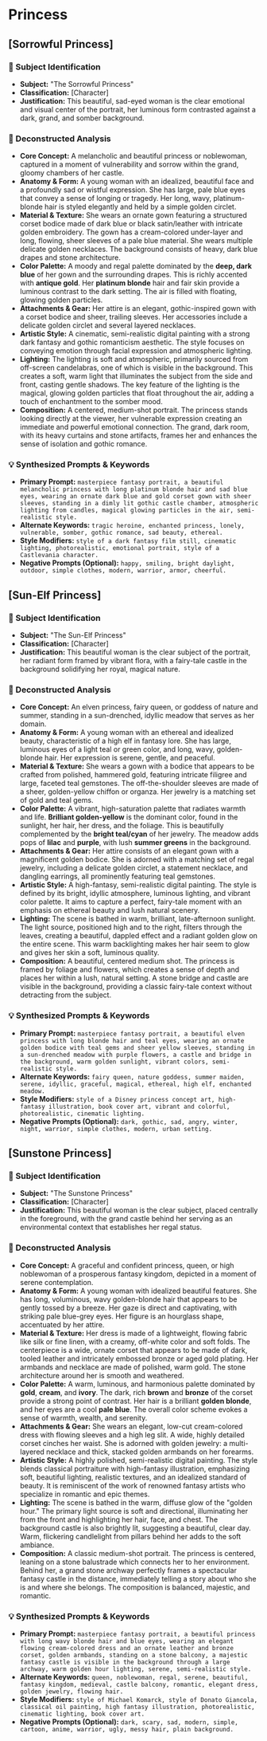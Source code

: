 # Princess

## [Sorrowful Princess]

### 🎯 Subject Identification
* **Subject:** "The Sorrowful Princess"
* **Classification:** [Character]
* **Justification:** This beautiful, sad-eyed woman is the clear emotional and visual center of the portrait, her luminous form contrasted against a dark, grand, and somber background.

### 🔬 Deconstructed Analysis
* **Core Concept:** A melancholic and beautiful princess or noblewoman, captured in a moment of vulnerability and sorrow within the grand, gloomy chambers of her castle.
* **Anatomy & Form:** A young woman with an idealized, beautiful face and a profoundly sad or wistful expression. She has large, pale blue eyes that convey a sense of longing or tragedy. Her long, wavy, platinum-blonde hair is styled elegantly and held by a simple golden circlet.
* **Material & Texture:** She wears an ornate gown featuring a structured corset bodice made of dark blue or black satin/leather with intricate golden embroidery. The gown has a cream-colored under-layer and long, flowing, sheer sleeves of a pale blue material. She wears multiple delicate golden necklaces. The background consists of heavy, dark blue drapes and stone architecture.
* **Color Palette:** A moody and regal palette dominated by the **deep, dark blue** of her gown and the surrounding drapes. This is richly accented with **antique gold**. Her **platinum blonde** hair and fair skin provide a luminous contrast to the dark setting. The air is filled with floating, glowing golden particles.
* **Attachments & Gear:** Her attire is an elegant, gothic-inspired gown with a corset bodice and sheer, trailing sleeves. Her accessories include a delicate golden circlet and several layered necklaces.
* **Artistic Style:** A cinematic, semi-realistic digital painting with a strong dark fantasy and gothic romanticism aesthetic. The style focuses on conveying emotion through facial expression and atmospheric lighting.
* **Lighting:** The lighting is soft and atmospheric, primarily sourced from off-screen candelabras, one of which is visible in the background. This creates a soft, warm light that illuminates the subject from the side and front, casting gentle shadows. The key feature of the lighting is the magical, glowing golden particles that float throughout the air, adding a touch of enchantment to the somber mood.
* **Composition:** A centered, medium-shot portrait. The princess stands looking directly at the viewer, her vulnerable expression creating an immediate and powerful emotional connection. The grand, dark room, with its heavy curtains and stone artifacts, frames her and enhances the sense of isolation and gothic romance.

### 💡 Synthesized Prompts & Keywords
* **Primary Prompt:** `masterpiece fantasy portrait, a beautiful melancholic princess with long platinum blonde hair and sad blue eyes, wearing an ornate dark blue and gold corset gown with sheer sleeves, standing in a dimly lit gothic castle chamber, atmospheric lighting from candles, magical glowing particles in the air, semi-realistic style.`
* **Alternate Keywords:** `tragic heroine, enchanted princess, lonely, vulnerable, somber, gothic romance, sad beauty, ethereal.`
* **Style Modifiers:** `style of a dark fantasy film still, cinematic lighting, photorealistic, emotional portrait, style of a Castlevania character.`
* **Negative Prompts (Optional):** `happy, smiling, bright daylight, outdoor, simple clothes, modern, warrior, armor, cheerful.`

## [Sun-Elf Princess]

### 🎯 Subject Identification
* **Subject:** "The Sun-Elf Princess"
* **Classification:** [Character]
* **Justification:** This beautiful woman is the clear subject of the portrait, her radiant form framed by vibrant flora, with a fairy-tale castle in the background solidifying her royal, magical nature.

### 🔬 Deconstructed Analysis
* **Core Concept:** An elven princess, fairy queen, or goddess of nature and summer, standing in a sun-drenched, idyllic meadow that serves as her domain.
* **Anatomy & Form:** A young woman with an ethereal and idealized beauty, characteristic of a high elf in fantasy lore. She has large, luminous eyes of a light teal or green color, and long, wavy, golden-blonde hair. Her expression is serene, gentle, and peaceful.
* **Material & Texture:** She wears a gown with a bodice that appears to be crafted from polished, hammered gold, featuring intricate filigree and large, faceted teal gemstones. The off-the-shoulder sleeves are made of a sheer, golden-yellow chiffon or organza. Her jewelry is a matching set of gold and teal gems.
* **Color Palette:** A vibrant, high-saturation palette that radiates warmth and life. **Brilliant golden-yellow** is the dominant color, found in the sunlight, her hair, her dress, and the foliage. This is beautifully complemented by the **bright teal/cyan** of her jewelry. The meadow adds pops of **lilac** and **purple**, with lush **summer greens** in the background.
* **Attachments & Gear:** Her attire consists of an elegant gown with a magnificent golden bodice. She is adorned with a matching set of regal jewelry, including a delicate golden circlet, a statement necklace, and dangling earrings, all prominently featuring teal gemstones.
* **Artistic Style:** A high-fantasy, semi-realistic digital painting. The style is defined by its bright, idyllic atmosphere, luminous lighting, and vibrant color palette. It aims to capture a perfect, fairy-tale moment with an emphasis on ethereal beauty and lush natural scenery.
* **Lighting:** The scene is bathed in warm, brilliant, late-afternoon sunlight. The light source, positioned high and to the right, filters through the leaves, creating a beautiful, dappled effect and a radiant golden glow on the entire scene. This warm backlighting makes her hair seem to glow and gives her skin a soft, luminous quality.
* **Composition:** A beautiful, centered medium shot. The princess is framed by foliage and flowers, which creates a sense of depth and places her within a lush, natural setting. A stone bridge and castle are visible in the background, providing a classic fairy-tale context without detracting from the subject.

### 💡 Synthesized Prompts & Keywords
* **Primary Prompt:** `masterpiece fantasy portrait, a beautiful elven princess with long blonde hair and teal eyes, wearing an ornate golden bodice with teal gems and sheer yellow sleeves, standing in a sun-drenched meadow with purple flowers, a castle and bridge in the background, warm golden sunlight, vibrant colors, semi-realistic style.`
* **Alternate Keywords:** `fairy queen, nature goddess, summer maiden, serene, idyllic, graceful, magical, ethereal, high elf, enchanted meadow.`
* **Style Modifiers:** `style of a Disney princess concept art, high-fantasy illustration, book cover art, vibrant and colorful, photorealistic, cinematic lighting.`
* **Negative Prompts (Optional):** `dark, gothic, sad, angry, winter, night, warrior, simple clothes, modern, urban setting.`

## [Sunstone Princess]

### 🎯 Subject Identification
* **Subject:** "The Sunstone Princess"
* **Classification:** [Character]
* **Justification:** This beautiful woman is the clear subject, placed centrally in the foreground, with the grand castle behind her serving as an environmental context that establishes her regal status.

### 🔬 Deconstructed Analysis
* **Core Concept:** A graceful and confident princess, queen, or high noblewoman of a prosperous fantasy kingdom, depicted in a moment of serene contemplation.
* **Anatomy & Form:** A young woman with idealized beautiful features. She has long, voluminous, wavy golden-blonde hair that appears to be gently tossed by a breeze. Her gaze is direct and captivating, with striking pale blue-grey eyes. Her figure is an hourglass shape, accentuated by her attire.
* **Material & Texture:** Her dress is made of a lightweight, flowing fabric like silk or fine linen, with a creamy, off-white color and soft folds. The centerpiece is a wide, ornate corset that appears to be made of dark, tooled leather and intricately embossed bronze or aged gold plating. Her armbands and necklace are made of polished, warm gold. The stone architecture around her is smooth and weathered.
* **Color Palette:** A warm, luminous, and harmonious palette dominated by **gold**, **cream**, and **ivory**. The dark, rich **brown** and **bronze** of the corset provide a strong point of contrast. Her hair is a brilliant **golden blonde**, and her eyes are a cool **pale blue**. The overall color scheme evokes a sense of warmth, wealth, and serenity.
* **Attachments & Gear:** She wears an elegant, low-cut cream-colored dress with flowing sleeves and a high leg slit. A wide, highly detailed corset cinches her waist. She is adorned with golden jewelry: a multi-layered necklace and thick, stacked golden armbands on her forearms.
* **Artistic Style:** A highly polished, semi-realistic digital painting. The style blends classical portraiture with high-fantasy illustration, emphasizing soft, beautiful lighting, realistic textures, and an idealized standard of beauty. It is reminiscent of the work of renowned fantasy artists who specialize in romantic and epic themes.
* **Lighting:** The scene is bathed in the warm, diffuse glow of the "golden hour." The primary light source is soft and directional, illuminating her from the front and highlighting her hair, face, and chest. The background castle is also brightly lit, suggesting a beautiful, clear day. Warm, flickering candlelight from pillars behind her adds to the soft ambiance.
* **Composition:** A classic medium-shot portrait. The princess is centered, leaning on a stone balustrade which connects her to her environment. Behind her, a grand stone archway perfectly frames a spectacular fantasy castle in the distance, immediately telling a story about who she is and where she belongs. The composition is balanced, majestic, and romantic.

### 💡 Synthesized Prompts & Keywords
* **Primary Prompt:** `masterpiece fantasy portrait, a beautiful princess with long wavy blonde hair and blue eyes, wearing an elegant flowing cream-colored dress and an ornate leather and bronze corset, golden armbands, standing on a stone balcony, a majestic fantasy castle is visible in the background through a large archway, warm golden hour lighting, serene, semi-realistic style.`
* **Alternate Keywords:** `queen, noblewoman, regal, serene, beautiful, fantasy kingdom, medieval, castle balcony, romantic, elegant dress, golden jewelry, flowing hair.`
* **Style Modifiers:** `style of Michael Komarck, style of Donato Giancola, classical oil painting, high fantasy illustration, photorealistic, cinematic lighting, book cover art.`
* **Negative Prompts (Optional):** `dark, scary, sad, modern, simple, cartoon, anime, warrior, ugly, messy hair, plain background.`